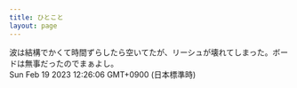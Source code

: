 ```yaml
---
title: ひとこと
layout: page
---
```

<div class="box" dt="1676777166879">
  波は結構でかくて時間ずらしたら空いてたが、リーシュが壊れてしまった。ボードは無事だったのでまぁよし。
  <div class="content is-small">Sun Feb 19 2023 12:26:06 GMT+0900 (日本標準時)</div>
</div>